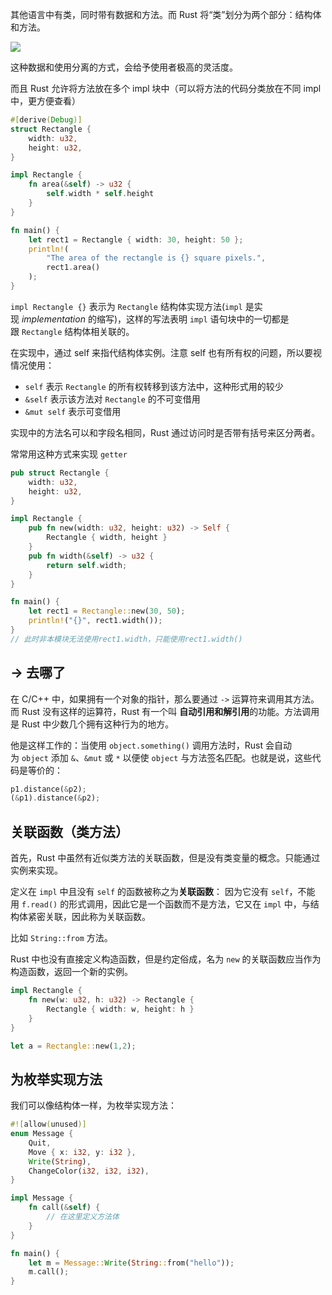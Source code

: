 其他语言中有类，同时带有数据和方法。而 Rust 将“类”划分为两个部分：结构体和方法。

![](https://pica.zhimg.com/80/v2-0d848e960f3279999eab4b1317f6538e_1440w.png)

这种数据和使用分离的方式，会给予使用者极高的灵活度。

而且 Rust 允许将方法放在多个 impl 块中（可以将方法的代码分类放在不同 impl 中，更方便查看）

```rust
#[derive(Debug)]
struct Rectangle {
    width: u32,
    height: u32,
}

impl Rectangle {
    fn area(&self) -> u32 {
        self.width * self.height
    }
}

fn main() {
    let rect1 = Rectangle { width: 30, height: 50 };
    println!(
        "The area of the rectangle is {} square pixels.",
        rect1.area()
    );
}
```

`impl Rectangle {}` 表示为 `Rectangle` 结构体实现方法(`impl` 是实现 _implementation_ 的缩写)，这样的写法表明 `impl` 语句块中的一切都是跟 `Rectangle` 结构体相关联的。

在实现中，通过 self 来指代结构体实例。注意 self 也有所有权的问题，所以要视情况使用：

- `self` 表示 `Rectangle` 的所有权转移到该方法中，这种形式用的较少
- `&self` 表示该方法对 `Rectangle` 的不可变借用
- `&mut self` 表示可变借用

实现中的方法名可以和字段名相同，Rust 通过访问时是否带有括号来区分两者。

常常用这种方式来实现 `getter`

```rust
pub struct Rectangle {
    width: u32,
    height: u32,
}

impl Rectangle {
    pub fn new(width: u32, height: u32) -> Self {
        Rectangle { width, height }
    }
    pub fn width(&self) -> u32 {
        return self.width;
    }
}

fn main() {
    let rect1 = Rectangle::new(30, 50);
    println!("{}", rect1.width());
}
// 此时非本模块无法使用rect1.width，只能使用rect1.width()
```

## -> 去哪了

在 C/C++ 中，如果拥有一个对象的指针，那么要通过 `->` 运算符来调用其方法。而 Rust 没有这样的运算符，Rust 有一个叫 **自动引用和解引用**的功能。方法调用是 Rust 中少数几个拥有这种行为的地方。

他是这样工作的：当使用 `object.something()` 调用方法时，Rust 会自动为 `object` 添加 `&`、`&mut` 或 `*` 以便使 `object` 与方法签名匹配。也就是说，这些代码是等价的：

```rust
p1.distance(&p2);
(&p1).distance(&p2);
```

## 关联函数（类方法）

首先，Rust 中虽然有近似类方法的关联函数，但是没有类变量的概念。只能通过实例来实现。

定义在 `impl` 中且没有 `self` 的函数被称之为**关联函数**： 因为它没有 `self`，不能用 `f.read()` 的形式调用，因此它是一个函数而不是方法，它又在 `impl` 中，与结构体紧密关联，因此称为关联函数。

比如 `String::from` 方法。

Rust 中也没有直接定义构造函数，但是约定俗成，名为 `new` 的关联函数应当作为构造函数，返回一个新的实例。

```rust
impl Rectangle {
    fn new(w: u32, h: u32) -> Rectangle {
        Rectangle { width: w, height: h }
    }
}

let a = Rectangle::new(1,2);
```

## 为枚举实现方法

我们可以像结构体一样，为枚举实现方法：

```rust
#![allow(unused)]
enum Message {
    Quit,
    Move { x: i32, y: i32 },
    Write(String),
    ChangeColor(i32, i32, i32),
}

impl Message {
    fn call(&self) {
        // 在这里定义方法体
    }
}

fn main() {
    let m = Message::Write(String::from("hello"));
    m.call();
}
```
